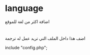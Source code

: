 # language

اضافة اكثر من لغة للموقع 

#

اضف هذا داخل الملف التي تريد عمل له ترجمة

 include "config.php";



<?php echo $lang['azozz'] ?>
 
 
